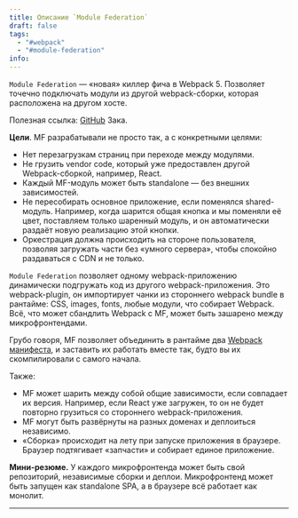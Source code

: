 ```yaml
---
title: Описание `Module Federation`
draft: false
tags:
  - "#webpack"
  - "#module-federation"
info:
---
```

`Module Federation` — «новая» киллер фича в Webpack 5. Позволяет точечно подключать модули из другой webpack-сборки, которая расположена на другом хосте.

Полезная ссылка: [GitHub](https://github.com/ScriptedAlchemy) Зака.

**Цели**. MF разрабатывали не просто так, а с конкретными целями:

- Нет перезагрузкам страниц при переходе между модулями.
- Не грузить vendor code, который уже предоставлен другой Webpack-сборкой, например, React.
- Каждый MF-модуль может быть standalone — без внешних зависимостей.
- Не пересобирать основное приложение, если поменялся shared-модуль. Например, когда шарится общая кнопка и мы поменяли её цвет, поставляем только шаренный модуль, и он автоматически раздаёт новую реализацию этой кнопки.
- Оркестрация должна происходить на стороне пользователя, позволяя загружать части без «умного сервера», чтобы спокойно раздаваться с CDN и не только.

`Module Federation` позволяет одному webpack-приложению динамически подгружать код из другого webpack-приложения. Это webpack-plugin, он импортирует чанки из стороннего webpack bundle в рантайме: CSS, images, fonts, любые модули, что собирает Webpack. Всё, что может сбандлить Webpack с MF, может быть зашарено между микрофронтендами.

Грубо говоря, MF позволяет объединить в рантайме два [Webpack манифеста](https://webpack.js.org/concepts/manifest/), и заставить их работать вместе так, будто вы их скомпилировали с самого начала.

Также:
- MF может шарить между собой общие зависимости, если совпадает их версия. Например, если React уже загружен, то он не будет повторно грузиться со стороннего webpack-приложения. 
- MF могут быть развёрнуты на разных доменах и деплоиться независимо.
- «Сборка» происходит на лету при запуске приложения в браузере. Браузер подтягивает «запчасти» и собирает единое приложение.

**Мини-резюме.** У каждого микрофронтенда может быть свой репозиторий, независимые сборки и деплои. Микрофронтенд может быть запущен как standalone SPA, а в браузере всё работает как монолит.

____


